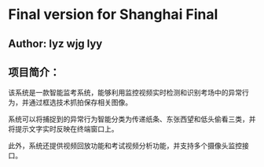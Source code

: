 # Final version for Shanghai Final
## Author: lyz wjg lyy
## 项目简介：
该系统是一款智能监考系统，能够利用监控视频实时检测和识别考场中的异常行为，并通过框选技术抓拍保存相关图像。

系统可以将捕捉到的异常行为智能分类为传递纸条、东张西望和低头偷看三类，并将提示文字实时反映在终端窗口上。

此外，系统还提供视频回放功能和考试视频分析功能，并支持多个摄像头监控接口。
